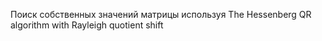 Поиск собственных значений матрицы используя The Hessenberg QR algorithm with Rayleigh quotient shift